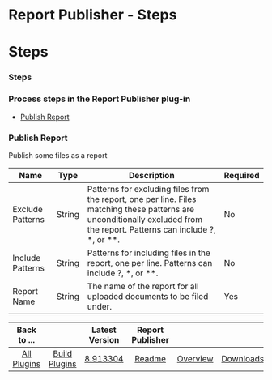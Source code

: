 
Report Publisher - Steps
========================

# Steps



### Steps




 



### Process steps in the Report Publisher plug-in


* [Publish Report](#publish_report)




### Publish Report


Publish some files as a report




| Name | Type | Description | Required |
| --- | --- | --- | --- |
| Exclude Patterns | String | Patterns for excluding files from the report, one per line. Files matching these patterns are unconditionally excluded from the report. Patterns can include ?, \*, or \*\*. | No |
| Include Patterns | String | Patterns for including files in the report, one per line. Patterns can include ?, \*, or \*\*. | No |
| Report Name | String | The name of the report for all uploaded documents to be filed under. | Yes |





|Back to ...||Latest Version|Report Publisher |||
| :---: | :---: | :---: | :---: | :---: | :---: |
|[All Plugins](../../index.md)|[Build Plugins](../README.md)|[8.913304](https://raw.githubusercontent.com/UrbanCode/IBM-UCB-PLUGINS/main/files/ReportPublisher/Report-Publisher-8.913304.zip)|[Readme](README.md)|[Overview](overview.md)|[Downloads](downloads.md)|
